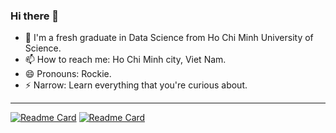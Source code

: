 ### Hi there 👋
- 🌱 I'm a fresh graduate in Data Science from Ho Chi Minh University of Science.
- 📫 How to reach me: Ho Chi Minh city, Viet Nam.
- 😄 Pronouns: Rockie.
- ⚡ Narrow: Learn everything that you're curious about.

---

[![Readme Card](https://github-readme-stats.vercel.app/api/pin/?username=dduyds&repo=Healthcare-Appointment-Chatbot&description_lines_count=2)](https://github.com/dduyds/Healthcare-Appointment-Chatbot.git)
[![Readme Card](https://github-readme-stats.vercel.app/api/pin/?username=dduyds&repo=Employee-turnover-analytics&description_lines_count=2)](https://github.com/dduyds/Employee-turnover-analytics.git)


